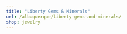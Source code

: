 ```yaml
---
title: "Liberty Gems & Minerals"
url: /albuquerque/liberty-gems-and-minerals/
shop: jewelry
---
```

